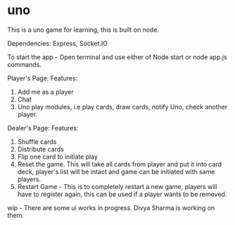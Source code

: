 # uno
This is a uno game for learning, this is built on node. 

Dependencies:  Express, Socket.IO

To start the app - Open terminal and use either of Node start or node app.js commands.

Player's Page:
Features:
1. Add me as a player
2. Chat
3. Uno play modules, i.e play cards, draw cards, notify Uno, check another player.

Dealer's Page:
Features:
1. Shuffle cards
2. Distribute cards
3. Flip one card to initiate play
4. Reset the game. This will take all cards from player and put it into card deck, player's list will be intact and game can be initiated with same players.
5. Restart Game - This is to completely restart a new game, players will have to register again, this can be used if a player wants to be removed.

wip - There are some ui works in progress. Divya Sharma is working on them.

